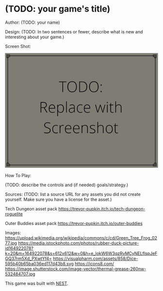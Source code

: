 # (TODO: your game's title)

Author: (TODO: your name)

Design: (TODO: In two sentences or fewer, describe what is new and interesting about your game.)

Screen Shot:

![Screen Shot](screenshot.png)

How To Play:

(TODO: describe the controls and (if needed) goals/strategy.)

Sources: (TODO: list a source URL for any assets you did not create yourself. Make sure you have a license for the asset.)

Tech Dungeon asset pack
https://trevor-pupkin.itch.io/tech-dungeon-roguelite

Outer Buddies asset pack
https://trevor-pupkin.itch.io/outer-buddies

Images:
https://upload.wikimedia.org/wikipedia/commons/c/cd/Green_Tree_Frog_0277.jpg
https://media.istockphoto.com/photos/rubber-duck-picture-id164922078?k=20&m=164922078&s=612x612&w=0&h=e_lokW6W3qzRvMCyNELflspJeFGQ37rm5Xd_PXwtYf4=
https://visualpharm.com/assets/858/Dice-595b40b65ba036ed117d43b8.svg
https://icons8.com/
https://image.shutterstock.com/image-vector/thermal-grease-260nw-532484707.jpg


This game was built with [NEST](NEST.md).
